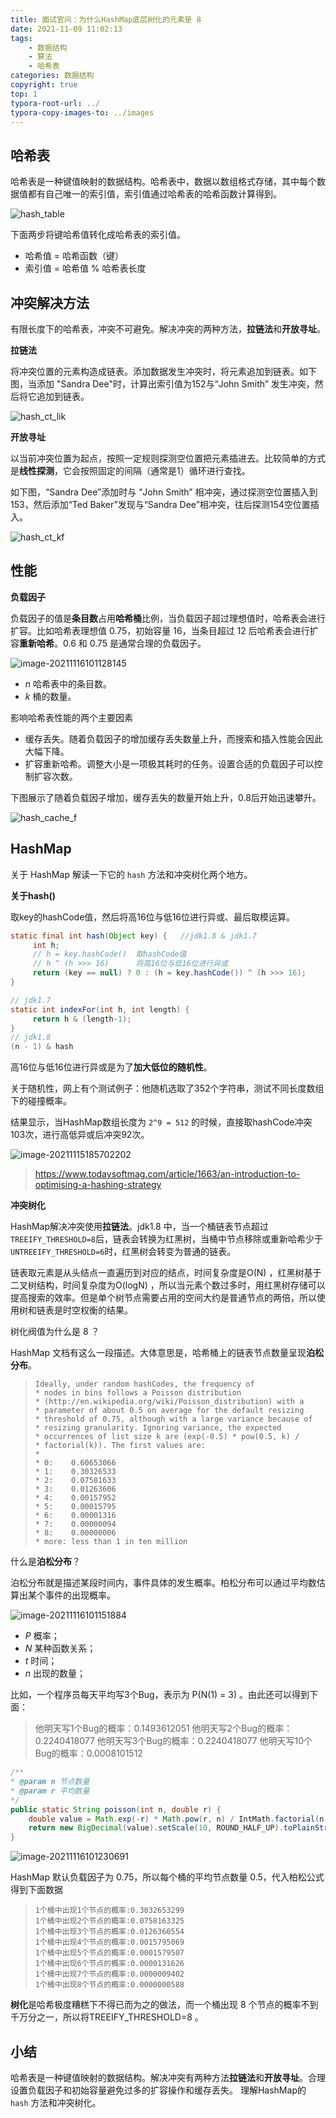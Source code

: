 ```yaml
---
title: 面试官问：为什么HashMap底层树化的元素是 8
date: 2021-11-09 11:02:13
tags:
	- 数据结构
    - 算法
    - 哈希表
categories: 数据结构
copyright: true
top: 1
typora-root-url: ../
typora-copy-images-to: ../images
---
```


## 哈希表

哈希表是一种键值映射的数据结构。哈希表中，数据以数组格式存储，其中每个数据值都有自己唯一的索引值，索引值通过哈希表的哈希函数计算得到。



![hash_table](/images/hash_table-6616874.png)

下面两步将键哈希值转化成哈希表的索引值。

- 哈希值 = 哈希函数（键）
- 索引值 = 哈希值 % 哈希表长度



## 冲突解决方法

有限长度下的哈希表，冲突不可避免。解决冲突的两种方法，**拉链法**和**开放寻址**。

**拉链法**

将冲突位置的元素构造成链表。添加数据发生冲突时，将元素追加到链表。如下图，当添加 "Sandra Dee"时，计算出索引值为152与“John Smith” 发生冲突，然后将它追加到链表。

![hash_ct_lik](/images/hash_ct_lik.png)



**开放寻址**

以当前冲突位置为起点，按照一定规则探测空位置把元素插进去。比较简单的方式是**线性探测**，它会按照固定的间隔（通常是1）循环进行查找。

如下图，“Sandra Dee”添加时与 “John Smith” 相冲突，通过探测空位置插入到153，然后添加“Ted Baker”发现与“Sandra Dee”相冲突，往后探测154空位置插入。

![hash_ct_kf](/images/hash_ct_kf-6628214.png)



## 性能

**负载因子**

负载因子的值是**条目数**占用**哈希桶**比例，当负载因子超过理想值时，哈希表会进行扩容。比如哈希表理想值 0.75，初始容量 16，当条目超过 12 后哈希表会进行扩容**重新哈希**。0.6 和 0.75 是通常合理的负载因子。

![image-20211116101128145](/images/image-20211116101128145.png)

- $n$ 哈希表中的条目数。
- $k$ 桶的数量。



影响哈希表性能的两个主要因素

- 缓存丢失。随着负载因子的增加缓存丢失数量上升，而搜索和插入性能会因此大幅下降。
- 扩容重新哈希。调整大小是一项极其耗时的任务。设置合适的负载因子可以控制扩容次数。



下图展示了随着负载因子增加，缓存丢失的数量开始上升，0.8后开始迅速攀升。

![hash_cache_f](/images/hash_cache_f.png)



## HashMap

关于 HashMap 解读一下它的 `hash` 方法和冲突树化两个地方。

**关于hash()**

取key的hashCode值，然后将高16位与低16位进行异或、最后取模运算。

```java
static final int hash(Object key) {   //jdk1.8 & jdk1.7
     int h;
     // h = key.hashCode()  取hashCode值
     // h ^ (h >>> 16)      将高16位与低16位进行异或
     return (key == null) ? 0 : (h = key.hashCode()) ^ (h >>> 16);
}

// jdk1.7
static int indexFor(int h, int length) { 
     return h & (length-1);
}
// jdk1.8
(n - 1) & hash
```

高16位与低16位进行异或是为了**加大低位的随机性**。

关于随机性，网上有个测试例子：他随机选取了352个字符串，测试不同长度数组下的碰撞概率。

结果显示，当HashMap数组长度为 `2^9 = 512` 的时候，直接取hashCode冲突103次，进行高低异或后冲突92次。

![image-20211115185702202](/images/image-20211115185702202.png)

> https://www.todaysoftmag.com/article/1663/an-introduction-to-optimising-a-hashing-strategy



**冲突树化**

HashMap解决冲突使用**拉链法**。jdk1.8 中，当一个桶链表节点超过`TREEIFY_THRESHOLD=8`后，链表会转换为红黑树，当桶中节点移除或重新哈希少于 `UNTREEIFY_THRESHOLD=6`时，红黑树会转变为普通的链表。

链表取元素是从头结点一直遍历到对应的结点，时间复杂度是O(N) ，红黑树基于二叉树结构，时间复杂度为O(logN) ，所以当元素个数过多时，用红黑树存储可以提高搜索的效率。但是单个树节点需要占用的空间大约是普通节点的两倍，所以使用树和链表是时空权衡的结果。

树化阀值为什么是 8 ？

HashMap 文档有这么一段描述。大体意思是，哈希桶上的链表节点数量呈现**泊松分布**。

> ```
> Ideally, under random hashCodes, the frequency of
> * nodes in bins follows a Poisson distribution
> * (http://en.wikipedia.org/wiki/Poisson_distribution) with a
> * parameter of about 0.5 on average for the default resizing
> * threshold of 0.75, although with a large variance because of
> * resizing granularity. Ignoring variance, the expected
> * occurrences of list size k are (exp(-0.5) * pow(0.5, k) /
> * factorial(k)). The first values are:
> *
> * 0:    0.60653066
> * 1:    0.30326533
> * 2:    0.07581633
> * 3:    0.01263606
> * 4:    0.00157952
> * 5:    0.00015795
> * 6:    0.00001316
> * 7:    0.00000094
> * 8:    0.00000006
> * more: less than 1 in ten million
> ```

什么是**泊松分布**？

泊松分布就是描述某段时间内，事件具体的发生概率。柏松分布可以通过平均数估算出某个事件的出现概率。

![image-20211116101151884](/images/image-20211116101151884.png)

- $P$ 概率；
- $N$ 某种函数关系；
- $t$ 时间；
- $n$ 出现的数量；

比如，一个程序员每天平均写3个Bug，表示为 P(N(1) = 3) 。由此还可以得到下面：

> 他明天写1个Bug的概率：0.1493612051
> 他明天写2个Bug的概率：0.2240418077
> 他明天写3个Bug的概率：0.2240418077
> 他明天写10个Bug的概率：0.0008101512



```java
/**
* @param n 节点数量
* @param r 平均数量
*/
public static String poisson(int n, double r) {
	double value = Math.exp(-r) * Math.pow(r, n) / IntMath.factorial(n);
	return new BigDecimal(value).setScale(10, ROUND_HALF_UP).toPlainString();
}
```

![image-20211116101230691](/images/image-20211116101230691.png)

HashMap 默认负载因子为 0.75，所以每个桶的平均节点数量 0.5，代入柏松公式得到下面数据

> ```
> 1个桶中出现1个节点的概率:0.3032653299
> 1个桶中出现2个节点的概率:0.0758163325
> 1个桶中出现3个节点的概率:0.0126360554
> 1个桶中出现4个节点的概率:0.0015795069
> 1个桶中出现5个节点的概率:0.0001579507
> 1个桶中出现6个节点的概率:0.0000131626
> 1个桶中出现7个节点的概率:0.0000009402
> 1个桶中出现8个节点的概率:0.0000000588
> ```

**树化**是哈希极度糟糕下不得已而为之的做法，而一个桶出现 8 个节点的概率不到千万分之一，所以将TREEIFY_THRESHOLD=8 。



## 小结

哈希表是一种键值映射的数据结构。解决冲突有两种方法**拉链法**和**开放寻址**。合理设置负载因子和初始容量避免过多的扩容操作和缓存丢失。 理解HashMap的 `hash` 方法和冲突树化。
